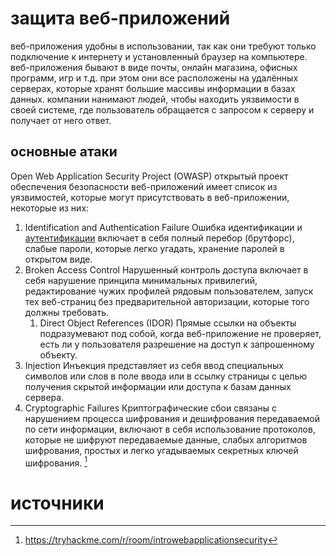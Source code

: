 # защита веб-приложений
веб-приложения удобны в использовании, так как они требуют только подключение к интернету и установленный браузер на компьютере. веб-приложения бывают в виде почты, онлайн магазина, офисных программ, игр и т.д. при этом они все расположены на удалённых серверах, которые хранят большие массивы информации в базах данных. компании нанимают людей, чтобы находить уязвимости в своей системе, где пользователь обращается с запросом к серверу и получает от него ответ.
## основные атаки
Open Web Application Security Project (OWASP) 
открытый проект обеспечения безопасности веб-приложений имеет список из уязвимостей, которые могут присутствовать в веб-приложении, некоторые из них:
1. Identification and Authentication Failure Ошибка идентификации и [аутентификации](authentication.md) включает в себя полный перебор (брутфорс), слабые пароли, которые легко угадать, хранение паролей в открытом виде.
2. Broken Access Control Нарушенный контроль доступа включает в себя нарушение принципа минимальных привилегий, редактирование чужих профилей рядовым пользователем, запуск тех веб-страниц без предварительной авторизации, которые того должны требовать.
	1. Direct Object References (IDOR) Прямые ссылки на объекты подразумевают под собой, когда веб-приложение не проверяет, есть ли у пользователя разрешение на доступ к запрошенному объекту.
3. Injection Инъекция представляет из себя ввод специальных символов или слов в поле ввода или в ссылку страницы с целью получения скрытой информации или доступа к базам данных сервера.
4. Cryptographic Failures Криптографические сбои связаны с нарушением процесса шифрования и дешифрования передаваемой по сети информации, включают в себя использование протоколов, которые не шифруют передаваемые данные, слабых алгоритмов шифрования, простых и легко угадываемых секретных ключей шифрования. [^1]
# источники
[^1]: https://tryhackme.com/r/room/introwebapplicationsecurity
